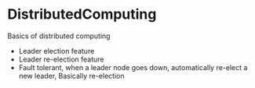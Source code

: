 # DistributedComputing
Basics of distributed computing
  - Leader election feature
  - Leader re-election feature
  - Fault tolerant, when a leader node goes down, automatically re-elect a new leader, Basically re-election
